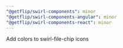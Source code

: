 ```yaml
---
"@getflip/swirl-components": minor
"@getflip/swirl-components-angular": minor
"@getflip/swirl-components-react": minor
---
```


Add colors to swirl-file-chip icons
